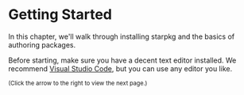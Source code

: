 # Getting Started

In this chapter, we'll walk through installing starpkg and the basics of authoring packages.

Before starting, make sure you have a decent text editor installed. We recommend
[Visual Studio Code](https://code.visualstudio.com), but you can use any editor you like.

<small>
(Click the arrow to the right to view the next page.)
</small>
